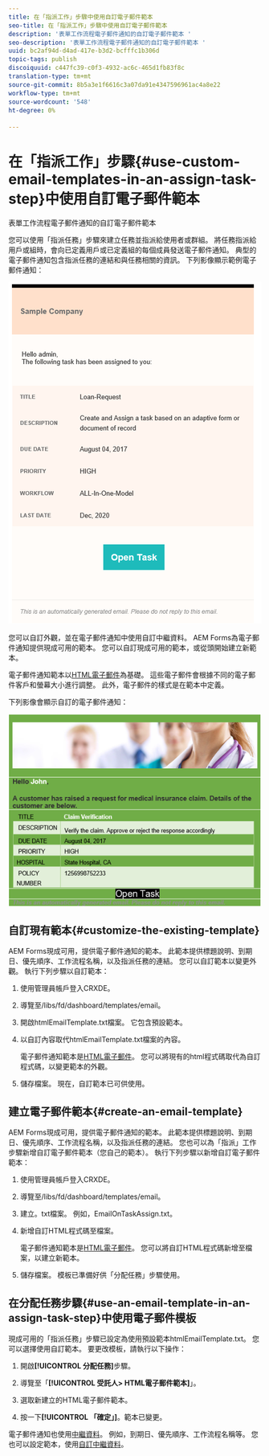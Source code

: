 ```yaml
---
title: 在「指派工作」步驟中使用自訂電子郵件範本
seo-title: 在「指派工作」步驟中使用自訂電子郵件範本
description: '表單工作流程電子郵件通知的自訂電子郵件範本 '
seo-description: '表單工作流程電子郵件通知的自訂電子郵件範本 '
uuid: bc2af94d-d4ad-417e-b3d2-bcfffc1b306d
topic-tags: publish
discoiquuid: c447fc39-c0f3-4932-ac6c-465d1fb83f8c
translation-type: tm+mt
source-git-commit: 8b5a3e1f6616c3a07da91e4347596961ac4a8e22
workflow-type: tm+mt
source-wordcount: '548'
ht-degree: 0%

---
```



# 在「指派工作」步驟{#use-custom-email-templates-in-an-assign-task-step}中使用自訂電子郵件範本

表單工作流程電子郵件通知的自訂電子郵件範本

您可以使用「指派任務」步驟來建立任務並指派給使用者或群組。 將任務指派給用戶或組時，會向已定義用戶或已定義組的每個成員發送電子郵件通知。 典型的電子郵件通知包含指派任務的連結和與任務相關的資訊。 下列影像顯示範例電子郵件通知：

![立即可用的電子郵件通知範本](do-not-localize/default-email-template.png)

您可以自訂外觀，並在電子郵件通知中使用自訂中繼資料。 AEM Forms為電子郵件通知提供現成可用的範本。 您可以自訂現成可用的範本，或從頭開始建立新範本。

電子郵件通知範本以[HTML電子郵件](https://en.wikipedia.org/wiki/HTML_email)為基礎。 這些電子郵件會根據不同的電子郵件客戶和螢幕大小進行調整。 此外，電子郵件的樣式是在範本中定義。

下列影像會顯示自訂的電子郵件通知：

![使用自訂範本的電子郵件通知](do-not-localize/customized-email.png)

## 自訂現有範本{#customize-the-existing-template}

AEM Forms現成可用，提供電子郵件通知的範本。 此範本提供標題說明、到期日、優先順序、工作流程名稱，以及指派任務的連結。 您可以自訂範本以變更外觀。 執行下列步驟以自訂範本：

1. 使用管理員帳戶登入CRXDE。

1. 導覽至/libs/fd/dashboard/templates/email。

1. 開啟htmlEmailTemplate.txt檔案。 它包含預設範本。

1. 以自訂內容取代htmlEmailTemplate.txt檔案的內容。

   電子郵件通知範本是[HTML電子郵件](https://en.wikipedia.org/wiki/HTML_email)。 您可以將現有的html程式碼取代為自訂程式碼，以變更範本的外觀。

1. 儲存檔案。 現在，自訂範本已可供使用。

## 建立電子郵件範本{#create-an-email-template}

AEM Forms現成可用，提供電子郵件通知的範本。 此範本提供標題說明、到期日、優先順序、工作流程名稱，以及指派任務的連結。 您也可以為「指派」工作步驟新增自訂電子郵件範本（您自己的範本）。 執行下列步驟以新增自訂電子郵件範本：

1. 使用管理員帳戶登入CRXDE。

1. 導覽至/libs/fd/dashboard/templates/email。

1. 建立。txt檔案。 例如，EmailOnTaskAssign.txt。

1. 新增自訂HTML程式碼至檔案。

   電子郵件通知範本是[HTML電子郵件](https://en.wikipedia.org/wiki/HTML_email)。 您可以將自訂HTML程式碼新增至檔案，以建立新範本。

1. 儲存檔案。 模板已準備好供「分配任務」步驟使用。

## 在分配任務步驟{#use-an-email-template-in-an-assign-task-step}中使用電子郵件模板

現成可用的「指派任務」步驟已設定為使用預設範本htmlEmailTemplate.txt。 您可以選擇使用自訂範本。 要更改模板，請執行以下操作：

1. 開啟&#x200B;**[!UICONTROL 分配任務]**&#x200B;步驟。

1. 導覽至「**[!UICONTROL 受託人> HTML電子郵件範本]**」。

1. 選取新建立的HTML電子郵件範本。

1. 按一下&#x200B;**[!UICONTROL 「確定」]**。範本已變更。

電子郵件通知也使用[中繼資料](/help/forms/using/use-metadata-in-email-notifications.md)。 例如，到期日、優先順序、工作流程名稱等。 您也可以設定範本，使用[自訂中繼資料](/help/forms/using/use-metadata-in-email-notifications.md#using-custom-metadata-in-an-email-notification)。
